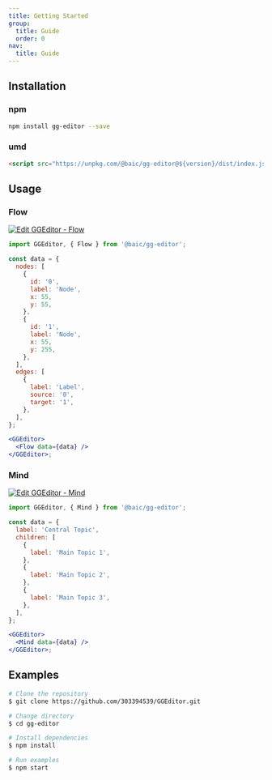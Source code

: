 ```yaml
---
title: Getting Started
group:
  title: Guide
  order: 0
nav:
  title: Guide
---
```


## Installation

### npm

```bash | pure
npm install gg-editor --save
```

### umd

```html | pure
<script src="https://unpkg.com/@baic/gg-editor@${version}/dist/index.js"></script>
```

## Usage

### Flow

[![Edit GGEditor - Flow](https://codesandbox.io/static/img/play-codesandbox.svg)](https://codesandbox.io/s/ggeditor-flow-hq64m?fontsize=14&hidenavigation=1&theme=dark)

```jsx | pure
import GGEditor, { Flow } from '@baic/gg-editor';

const data = {
  nodes: [
    {
      id: '0',
      label: 'Node',
      x: 55,
      y: 55,
    },
    {
      id: '1',
      label: 'Node',
      x: 55,
      y: 255,
    },
  ],
  edges: [
    {
      label: 'Label',
      source: '0',
      target: '1',
    },
  ],
};

<GGEditor>
  <Flow data={data} />
</GGEditor>;
```

### Mind

[![Edit GGEditor - Mind](https://codesandbox.io/static/img/play-codesandbox.svg)](https://codesandbox.io/s/ggeditor-mind-2262q?fontsize=14&hidenavigation=1&theme=dark)

```jsx | pure
import GGEditor, { Mind } from '@baic/gg-editor';

const data = {
  label: 'Central Topic',
  children: [
    {
      label: 'Main Topic 1',
    },
    {
      label: 'Main Topic 2',
    },
    {
      label: 'Main Topic 3',
    },
  ],
};

<GGEditor>
  <Mind data={data} />
</GGEditor>;
```

## Examples

```bash | pure
# Clone the repository
$ git clone https://github.com/303394539/GGEditor.git

# Change directory
$ cd gg-editor

# Install dependencies
$ npm install

# Run examples
$ npm start
```

